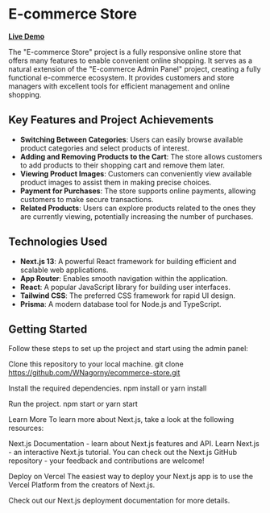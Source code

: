 # E-commerce Store

**[Live Demo](https://ecommerce-store-nu-one.vercel.app/)**

The "E-commerce Store" project is a fully responsive online store that offers many features to enable convenient online shopping. It serves as a natural extension of the "E-commerce Admin Panel" project, creating a fully functional e-commerce ecosystem. It provides customers and store managers with excellent tools for efficient management and online shopping.

## Key Features and Project Achievements

- **Switching Between Categories**: Users can easily browse available product categories and select products of interest.
- **Adding and Removing Products to the Cart**: The store allows customers to add products to their shopping cart and remove them later.
- **Viewing Product Images**: Customers can conveniently view available product images to assist them in making precise choices.
- **Payment for Purchases**: The store supports online payments, allowing customers to make secure transactions.
- **Related Products**: Users can explore products related to the ones they are currently viewing, potentially increasing the number of purchases.

## Technologies Used

- **Next.js 13**: A powerful React framework for building efficient and scalable web applications.
- **App Router**: Enables smooth navigation within the application.
- **React**: A popular JavaScript library for building user interfaces.
- **Tailwind CSS**: The preferred CSS framework for rapid UI design.
- **Prisma**: A modern database tool for Node.js and TypeScript.

  
## Getting Started

Follow these steps to set up the project and start using the admin panel:

Clone this repository to your local machine.
git clone https://github.com/WNagorny/ecommerce-store.git

Install the required dependencies. npm install or yarn install

Run the project. npm start or yarn start

Learn More
To learn more about Next.js, take a look at the following resources:

Next.js Documentation - learn about Next.js features and API.
Learn Next.js - an interactive Next.js tutorial.
You can check out the Next.js GitHub repository - your feedback and contributions are welcome!

Deploy on Vercel
The easiest way to deploy your Next.js app is to use the Vercel Platform from the creators of Next.js.

Check out our Next.js deployment documentation for more details.
